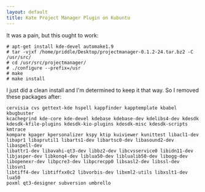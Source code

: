 ```yaml
---
layout: default
title: Kate Project Manager Plugin on Kubuntu
---
```


It was a pain, but this ought to work:

```
# apt-get install kde-devel automake1.9
# tar -vjxf /home/priddle/Desktop/projectmanager-0.1.2-24.tar.bz2 -C /usr/src/
# cd /usr/src/projectmanager/
# ./configure --prefix=/usr
# make
# make install
```

I just did a clean install and I'm determined to keep it that way. So I
removed these packages after:

```
cervisia cvs gettext-kde hspell kappfinder kapptemplate kbabel kbugbuster
kcachegrind kde-core kde-devel kdebase kdebase-dev kdelibs4-dev kdesdk
kdesdk-kfile-plugins kdesdk-kio-plugins kdesdk-misc kdesdk-scripts kmtrace
kompare kpager kpersonalizer kspy ktip kuiviewer kunittest libacl1-dev
libapr1 libaprutil1 libarts1-dev libartsc0-dev libasound2-dev libaspell-dev
libattr1-dev libavahi-qt3-dev libbz2-dev libcvsservice0 libidn11-dev
libjasper-dev libkonq4-dev liblua50-dev liblualib50-dev libogg-dev
libopenexr-dev libpcre3-dev libpcrecpp0 libsasl2-dev libssl-dev libsvn1
libtiff4-dev libtiffxx0c2 libvorbis-dev libxml2-utils libxslt1-dev lua50
poxml qt3-designer subversion umbrello
```
